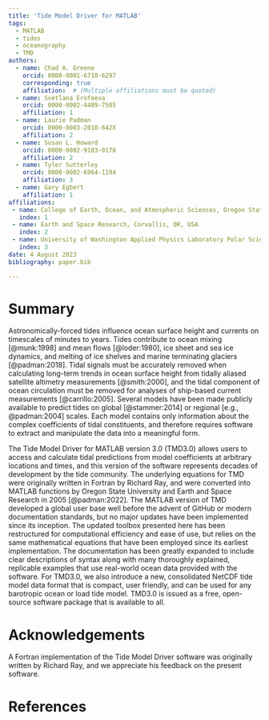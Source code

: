 ```yaml
---
title: 'Tide Model Driver for MATLAB'
tags:
  - MATLAB
  - tides
  - oceanography
  - TMD
authors:
  - name: Chad A. Greene
    orcid: 0000-0001-6710-6297 
    corresponding: true
    affiliation:  # (Multiple affiliations must be quoted)
  - name: Svetlana Erofeeva
    orcid: 0000-0002-4489-7505 
    affiliation: 1
  - name: Laurie Padman
    orcid: 0000-0003-2010-642X
    affiliation: 2
  - name: Susan L. Howard
    orcid: 0000-0002-9183-0178 
    affiliation: 2
  - name: Tyler Sutterley
    orcid: 0000-0002-6964-1194  
    affiliation: 3
  - name: Gary Egbert
    affiliation: 1
affiliations:
 - name: College of Earth, Ocean, and Atmospheric Sciences, Oregon State University, Corvallis, OR, USA
   index: 1
 - name: Earth and Space Research, Corvallis, OR, USA
   index: 2
 - name: University of Washington Applied Physics Laboratory Polar Science Center, Seattle, WA, 98122, USA
   index: 3
date: 4 August 2023
bibliography: paper.bib

---
```


# Summary

Astronomically-forced tides influence ocean surface height and currents on timescales of minutes to years. Tides contribute to ocean mixing [@munk:1998] and mean flows [@loder:1980], ice sheet and sea ice dynamics, and melting of ice shelves and marine terminating glaciers [@padman:2018]. Tidal signals must be accurately removed when calculating long-term trends in ocean surface height from tidally aliased satellite altimetry measurements [@smith:2000], and the tidal component of ocean circulation must be removed for analyses of ship-based current measurements [@carrillo:2005]. Several models have been made publicly available to predict tides on global [@stammer:2014] or regional [e.g., @padman:2004] scales. Each model contains only information about the complex coefficients of tidal constituents, and therefore requires software to extract and manipulate the data into a meaningful form.  

The Tide Model Driver for MATLAB version 3.0 (TMD3.0) allows users to access and calculate tidal predictions from model coefficients at arbitrary locations and times, and this version of the software represents decades of development by the tide community. The underlying equations for TMD were originally written in Fortran by Richard Ray, and were converted into MATLAB functions by Oregon State University and Earth and Space Research in 2005 [@padman:2022]. The MATLAB version of TMD developed a global user base well before the advent of GitHub or modern documentation standards, but no major updates have been implemented since its inception. The updated toolbox presented here has been restructured for computational efficiency and ease of use, but relies on the same mathematical equations that have been employed since its earliest implementation. The documentation has been greatly expanded to include clear descriptions of syntax along with many thoroughly explained, replicable examples that use real-world ocean data provided with the software. For TMD3.0, we also introduce a new, consolidated NetCDF tide model data format that is compact, user friendly, and can be used for any barotropic ocean or load tide model. TMD3.0 is issued as a free, open-source software package that is available to all. 

# Acknowledgements

A Fortran implementation of the Tide Model Driver software was originally written by Richard Ray, and we appreciate his feedback on the present software. 

# References
